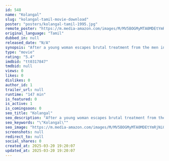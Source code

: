 ```yaml
---
id: 548
name: "Kolangal"
slug: "kolangal-tamil-movie-download"
poster: "posters/kolangal-tamil-1995.jpg"
remote_poster: "https://m.media-amazon.com/images/M/MV5BOGMyMTA0MDEtYmRjNi00ZjhlLTk1NWItNWVkZjkwYjU3MmIzXkEyXkFqcGdeQXVyMjA4OTI5NDQ@._V1_SX300.jpg"
original_language: "Tamil"
dubbed_in: null
released_date: "N/A"
synopsis: "After a young woman escapes brutal treatment from the men in her life, she faces further injustice when her new in-laws reject her."
type: "movie"
rating: "5.4"
imdbid: "tt0317847"
tmdbid: null
views: 0
likes: 0
dislikes: 0
author_id: 1
trailer_url: null
runtime: "147 min"
is_featured: 0
is_active: 1
is_comingsoon: 0
seo_title: "Kolangal"
seo_description: "After a young woman escapes brutal treatment from the men in her life, she faces further injustice when her new in-laws reject her."
seo_keywords: "\"Kolangal\""
seo_image: "https://m.media-amazon.com/images/M/MV5BOGMyMTA0MDEtYmRjNi00ZjhlLTk1NWItNWVkZjkwYjU3MmIzXkEyXkFqcGdeQXVyMjA4OTI5NDQ@._V1_SX300.jpg"
screenshots: null
redirect_to: null
social_shares: 0
created_at: 2025-03-20 19:20:07
updated_at: 2025-03-20 19:20:07
---
```


